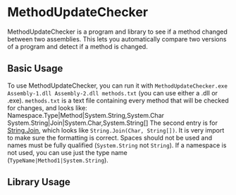 # MethodUpdateChecker
MethodUpdateChecker is a program and library to see if a method changed between two assemblies. This lets you automatically compare two versions of a program and detect if a method is changed.

## Basic Usage
To use MethodUpdateChecker, you can run it with `MethodUpdateChecker.exe Assembly-1.dll Assembly-2.dll methods.txt` (you can use either a .dll or .exe). `methods.txt` is a text file containing every method that will be checked for changes, and looks like:
	Namespace.Type|Method|System.String,System.Char
	System.String|Join|System.Char,System.String[]
The second entry is for [String.Join](https://docs.microsoft.com/en-us/dotnet/api/system.string.join?view=netcore-3.1#System_String_Join_System_Char_System_String___), which looks like `String.Join(Char, String[])`.
It is very import to make sure the formatting is correct. Spaces should not be used and names must be fully qualified (`System.String` not `String`). If a namespace is not used, you can use just the type name (`TypeName|Method1|System.String`).

## Library Usage
